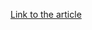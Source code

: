 [Link to the article](https://thehackernews.com/2025/04/cybersecurity-in-ai-era-evolve-faster.html)
